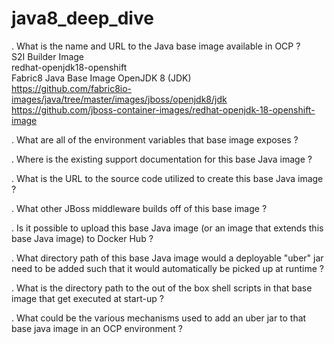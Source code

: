 # java8_deep_dive
. What is the name and URL to the Java base image available in OCP ?<br>
      S2I Builder Image <br>
      redhat-openjdk18-openshift <br>
      Fabric8 Java Base Image OpenJDK 8 (JDK) <br>
      https://github.com/fabric8io-images/java/tree/master/images/jboss/openjdk8/jdk <br>
      https://github.com/jboss-container-images/redhat-openjdk-18-openshift-image <br>
	

. What are all of the environment variables that base image exposes ?




. Where is the existing support documentation for this base Java image ?


. What is the URL to the source code utilized to create this base Java image ?


. What other JBoss middleware builds off of this base image ?


. Is it possible to upload this base Java image (or an image that extends this base Java image) to Docker Hub ?


. What directory path of this base Java image would a deployable "uber" jar need to be added such that it would automatically be picked up at runtime  ?


. What is the directory path to the out of the box shell scripts in that base image that get executed at start-up ?


. What could be the various mechanisms used to add an uber jar to that base java image in an OCP environment ?

